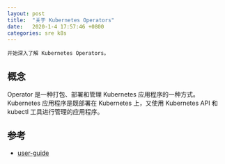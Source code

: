 ```yaml
---
layout: post
title:  "关于 Kubernetes Operators"
date:   2020-1-4 17:57:46 +0800
categories: sre k8s
---
```


    开始深入了解 Kubernetes Operators。

## 概念

Operator 是一种打包、部署和管理 Kubernetes 应用程序的一种方式。Kubernetes 应用程序是既部署在 Kubernetes 上，又使用 Kubernetes API 和 kubectl 工具进行管理的应用程序。

## 参考

* [user-guide](https://github.com/operator-framework/operator-sdk/blob/master/doc/helm/user-guide.md)
